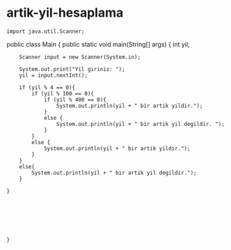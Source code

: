 # artik-yil-hesaplama

    import java.util.Scanner;

public class Main {
    public static void main(String[] args) {
        int yil;

        Scanner input = new Scanner(System.in);

        System.out.print("Yil giriniz: ");
        yil = input.nextInt();

        if (yil % 4 == 0){
            if (yil % 100 == 0){
                if (yil % 400 == 0){
                    System.out.println(yil + " bir artik yildir.");
                }
                else {
                    System.out.println(yil + " bir artik yil degildir. ");
                }
            }
            else {
                System.out.println(yil + " bir artik yildir.");
            }
        }
        else{
            System.out.println(yil + " bir artik yil degildir.");
        }

    }







    }
            




























